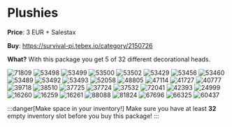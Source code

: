 # Plushies

**Price**: 3 EUR + Salestax

**Buy**: https://survival-pi.tebex.io/category/2150726

**What?** With this package you get 5 of 32 different decorational heads.

![71809](fdc99e9c37c8010368c95b80188887bd.webp)
![53498 ](436685b917c30997ae0c6dae2c2a786d37937a78.jpg)
![53499 ](1db1915d6e91fcfdb1c3635c7695fe5168698fb9.jpg)
![53500 ](fdbf08d06c642b9b1fc367d6821a68d2d8b380cc.jpg)
![53502 ](873d4a82f72ca291ef57a80984e7762fa442be09.jpg)
![53429 ](fde30286646c24a3c5df64f053df163019752a75.jpg)
![53456 ](7700d12a951db74cd6cb530c626f2c1296b2da06.jpg)
![53460 ](d54cf1c4e7d3e281da36f2fba1bb67d7013b15f5.jpg)
![53489 ](6947bbb498e44505e63e30e6087606991f153c0d.jpg)
![53492 ](1e5be99fd64614310962f3d1c5e653c3c65bec49.jpg)
![53493 ](3ddbae0fdbd646bd0e899695515fd5e0bae6d8b3.jpg)
![52058 ](71fef887dbc96262a18114668c32b3e54365c5ed.jpg)
![48805 ](a80931e7dcc1a3de5895d1118b6298138addb259.jpg)
![47114 ](52bab27970adbe3cdee1653f0eeddddfb85c7d7f.jpg)
![41727 ](56413f4337b01e2e25d9676b2fa23e0b9df561ad.jpg)
![40777 ](4b0545bac364ea4d31f201c318ce46200002fccf.jpg)
![39718 ](a5cbedfd0fd6b6494c4105075ab7ecd10864284b.jpg)
![38510 ](c0452689371eadf26d56c0699e034de9f12945af.jpg)
![37725 ](ee0616f2d34581f8e1450b354d8e1db37dbd2253.jpg)
![37724 ](89a7293b94409d75b5e8e93a4d56df8b77e946d1.jpg)
![37532 ](4bf6777c0b9b9aeeb8142aa232e2fb3d6855cfe3.jpg)
![72041 ](a3ee3a8a5b5923eb346aa2d8c2a3c8ed38071cd0.jpg)
![42393 ](2c7cd8769611a8cd8f93fbab73db68d41bcab6fb.jpg)
![24999 ](59a0cb2022dbf37a3b41a9b0d48c3ba7021bb2ab.jpg)
![16260 ](553f861db612372ae578cf80d066b39a7eddb4f7.jpg)
![16259 ](94b8e0a9381a6e822515842b967811584ae6179e.jpg)
![16261 ](5fa33c184536a851597404c668b17abaf73fd542.jpg)
![88088](804aec1a3afadfa7cb7125fc553de032.webp)
![81824](cacee46a1c510aa863a73aa355e62d90.webp)
![67696](5cd9f4803dda98f9bb3b1c5e3ed87739.webp)
![66325](aeea96561e4f41df576d46c7c39efc81.webp)
![60437](37e9b7c6dae3ed5f8b4b9b930e914be3.webp)


:::danger[Make space in your inventory!]
Make sure you have at least **32** empty inventory slot before you buy this package!
:::